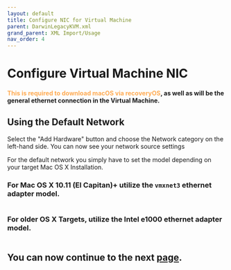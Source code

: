 ```yaml
---
layout: default
title: Configure NIC for Virtual Machine
parent: DarwinLegacyKVM.xml
grand_parent: XML Import/Usage
nav_order: 4
---
```


# Configure Virtual Machine NIC
#### <span style="color: #ffab52;">This is required to download macOS via recoveryOS</span>, as well as will be the general ethernet connection in the Virtual Machine.

## Using the Default Network

Select the "Add Hardware" button and choose the Network category on the left-hand side. You can now see your network source settings

For the default network you simply have to set the model depending on your target Mac OS X Installation.

### For Mac OS X 10.11 (El Capitan)+ utilize the ``vmxnet3`` ethernet adapter model.

<a href="https://raw.githubusercontent.com/royalgraphx/DarwinKVM/main/docs/assets/VManLegacyAddNICvmxnet3.png"><img src="../../../../assets/VManLegacyAddNICvmxnet3.png" alt=""></a>

### For older OS X Targets, utilize the Intel e1000 ethernet adapter model.

<a href="https://raw.githubusercontent.com/royalgraphx/DarwinKVM/main/docs/assets/VManLegacyAddNICe1000.png"><img src="../../../../assets/VManLegacyAddNICe1000.png" alt=""></a>

## You can now continue to the next <a href="../04-Review">page</a>.
